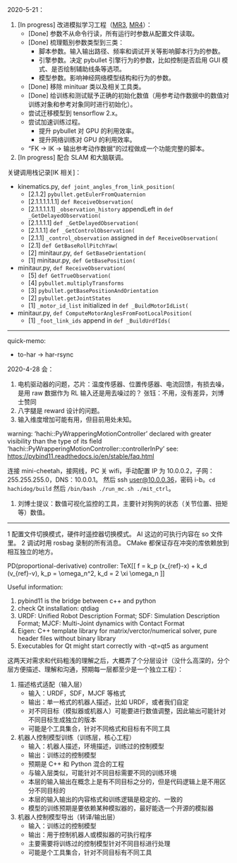 2020-5-21：
1. [In progress] 改进模拟学习工程（[MR3](http://gitlab.corp.hachibot.com/ai/motion-imitation/-/merge_requests/3), [MR4](http://gitlab.corp.hachibot.com/ai/motion-imitation/-/merge_requests/4)）：
   - [Done] 参数不从命令行读，所有运行时参数从配置文件读取。
   - [Done] 梳理甄别参数类型到三类：
     - 脚本参数。输入输出路径、频率和调试开关等影响脚本行为的参数。
     - 引擎参数。决定 pybullet 引擎行为的参数，比如控制是否启用 GUI 模式、是否绘制辅助线条等选项。
     - 模型参数。影响神经网络模型结构和行为的参数。
   - [Done] 移除 minituar 类以及相关工具类。
   - [Done] 给训练和测试赋予正确的初始化数值（用参考动作数据中的数值对训练对象和参考对象同时进行初始化）。
   - 尝试迁移模型到 tensorflow 2.x。
   - 尝试加速训练过程。
     - 提升 pybullet 对 GPU 的利用效率。
     - 提升网络训练对 GPU 的利用效率。
   - “FK -> IK -> 输出参考动作数据”的过程做成一个功能完整的脚本。
2. [In progress] 配合 SLAM 和大脑联调。

关键调用栈记录[IK 相关]：
- kinematics.py, `def joint_angles_from_link_position(`
  - [2.1.2] `pybullet.getEulerFromQuaternion`
  - [2.1.1.1.1.1.1] `def ReceiveObservation(`
  - [2.1.1.1.1.1] `_observation_history` appendLeft in `def _GetDelayedObservation(`
  - [2.1.1.1.1] `def _GetDelayedObservation(`
  - [2.1.1.1] `def _GetControlObservation(`
  - [2.1.1] `_control_observation` assigned in `def ReceiveObservation(`
  - [2.1] `def GetBaseRollPitchYaw(`
  - [2] minitaur.py, `def GetBaseOrientation(`
  - [1] minitaur.py, `def GetBasePosition(`
- minitaur.py, `def ReceiveObservation(`
  - [5] `def GetTrueObservation(`
  - [4] `pybullet.multiplyTransforms`
  - [3] `pybullet.getBasePositionAndOrientation`
  - [2] `pybullet.getJointStates`
  - [1] `_motor_id_list` initialized in `def _BuildMotorIdList(`
- minitaur.py, `def ComputeMotorAnglesFromFootLocalPosition(`
  - [1] `_foot_link_ids` append in `def _BuildUrdfIds(`

_______ _______
quick-memo:
- to-har -> har-rsync

2020-4-28 会：
1. 电机驱动器的问题，芯片：温度传感器、位置传感器、电流回馈，有损去噪，是用 raw 数据作为 RL 输入还是用去噪过的？
   张钰：不用，没有差异，刘博士赞同
2. 八字腿是 reward 设计的问题。
3. 输入维度增加可能有用，但目前用处未知。

warning: ‘hachi::PyWrapperingMotionController’
 declared with greater visibility than the type of its field
  ‘hachi::PyWrapperingMotionController::controllerInPy’
see: https://pybind11.readthedocs.io/en/stable/faq.html

连接 mini-cheetah，接网线，PC 关 wifi，手动配置 IP 为 10.0.0.2，子网：255.255.255.0，DNS：10.0.0.1。
然后 ssh user@10.0.0.36，密码 i-b。`cd hachidog/build` 然后 `/bin/bash ./run_mc.sh ./mit_ctrl`。

1. 刘博士提议：数值可视化监控的工具，主要针对狗狗的状态（关节位置、扭矩等）数值。

_______ _______
1 配置文件切换模式，硬件时遥控器切换模式。
  AI 这边的可执行内容在 so 文件里。
2 调试时用 rosbag 录制的所有消息。
  CMake 都保证存在冲突的库依赖放到相互独立的地方。

PD(proportional-derivative) controller: TeX[[ f = k_p (x_{ref}-x) + k_d (v_{ref}-v), k_p = \omega_n^2, k_d = 2 \xi \omega_n ]]

Useful information:
1. pybind11 is the bridge between c++ and python
2. check Qt installation: qtdiag
3. URDF: Unified Robot Description Format; SDF: Simulation Description Format; MJCF: Multi-Joint dynamics with Contact Format
4. Eigen: C++ template library for matrix/verctor/numerical solver, pure header files without binary library
5. Executables for Qt might start correctly with -qt=qt5 as argument

这两天对需求和代码粗浅的理解之后，大概弄了个分层设计（没什么高深的，分个层方便描述、理解和沟通，预期每一层都至少是一个独立工程）：
1. 描述格式适配（输入层）
   - 输入：URDF，SDF，MJCF 等格式
   - 输出：单一格式的机器人描述，比如 URDF，或者我们自定
   - 对不同目标（模拟器或机器人）可能要进行数值调整，因此输出可能针对不同目标生成独立的版本
   - 可能是个工具集合，针对不同格式和目标有不同工具
2. 机器人控制模型训练（训练层，核心工程）
   - 输入：机器人描述，环境描述，训练过的控制模型
   - 输出：训练过的控制模型
   - 预期是 C++ 和 Python 混合的工程
   - 与输入层类似，可能针对不同目标需要不同的训练环境
   - 本层的输入输出在概念上是有不同目标之分的，但是代码逻辑上是不用区分不同目标的
   - 本层的输入输出的内容格式和训练逻辑是稳定的、一致的
   - 模型的训练预期是要依赖某种模拟器的，最好能选一个开源的模拟器
3. 机器人控制模型导出（转译/输出层）
   - 输入：训练过的控制模型
   - 输出：用于控制机器人或模拟器的可执行程序
   - 主要需要将训练过的控制模型针对不同目标进行处理
   - 可能是个工具集合，针对不同目标有不同工具
